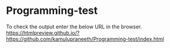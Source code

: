 # Programming-test
To check the output enter the below URL in the browser.
https://htmlpreview.github.io/?https://github.com/kamulupraneeth/Programming-test/index.html